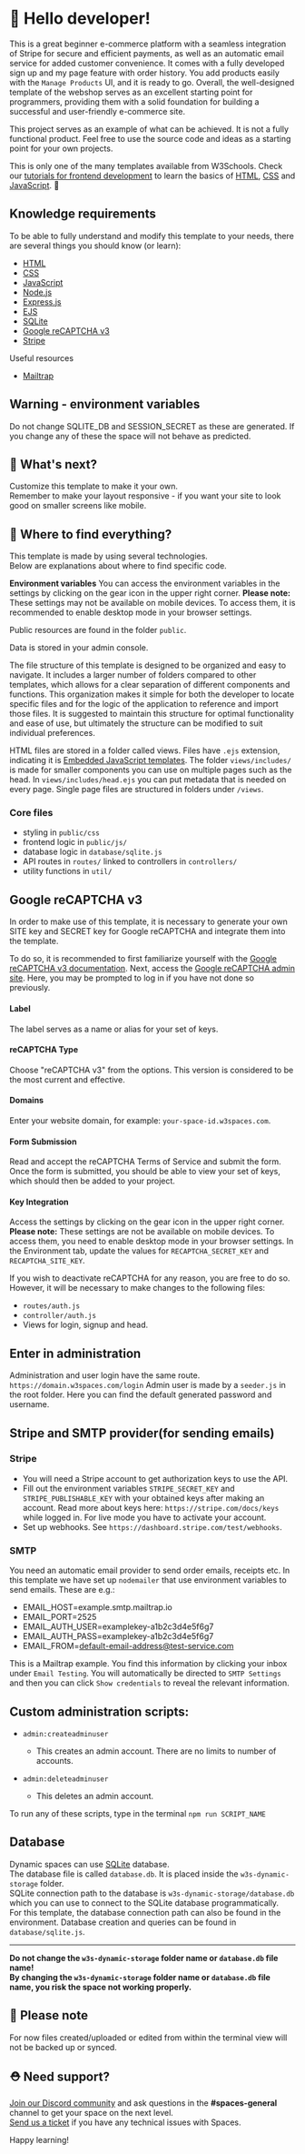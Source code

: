 # 👋 Hello developer!

This is a great beginner e-commerce platform with a seamless integration of Stripe for secure and efficient payments, as well as an automatic email service for added customer convenience. It comes with a fully developed sign up and my page feature with order history. You add products easily with the `Manage Products` UI, and it is ready to go. Overall, the well-designed template of the webshop serves as an excellent starting point for programmers, providing them with a solid foundation for building a successful and user-friendly e-commerce site.

This project serves as an example of what can be achieved. It is not a fully functional product. Feel free to use the source code and ideas as a starting point for your own projects.

This is only one of the many templates available from W3Schools. Check our [tutorials for frontend development](https://www.w3schools.com/where_to_start.asp) to learn the basics of [HTML](https://www.w3schools.com/html/default.asp), [CSS](https://www.w3schools.com/css/default.asp) and [JavaScript](https://www.w3schools.com/js/default.asp). 🦄

## Knowledge requirements

To be able to fully understand and modify this template to your needs, there are several things you should know (or learn):

- [HTML](https://www.w3schools.com/html/default.asp)
- [CSS](https://www.w3schools.com/css/default.asp)
- [JavaScript](https://www.w3schools.com/js/default.asp)
- [Node.js](https://www.w3schools.com/nodejs/default.asp)
- [Express.js](https://expressjs.com/)
- [EJS](https://ejs.co/)
- [SQLite](https://www.sqlite.org/docs.html)
- [Google reCAPTCHA v3](https://developers.google.com/recaptcha/docs/v3)
- [Stripe](https://stripe.com/docs/api)

Useful resources
- [Mailtrap](https://mailtrap.io/)

## Warning - environment variables

Do not change SQLITE_DB and SESSION_SECRET as these are generated. If you change any of these the space will not behave as predicted.

## 🔨 What's next?

Customize this template to make it your own.  
Remember to make your layout responsive - if you want your site to look good on smaller screens like mobile.

## 🎨 Where to find everything?

This template is made by using several technologies.  
Below are explanations about where to find specific code.

**Environment variables**
You can access the environment variables in the settings by clicking on the gear icon in the upper right corner. 
**Please note:** These settings may not be available on mobile devices. To access them, it is recommended to enable desktop mode in your browser settings.

Public resources are found in the folder `public`.

Data is stored in your admin console.

The file structure of this template is designed to be organized and easy to navigate. It includes a larger number of folders compared to other templates, which allows for a clear separation of different components and functions. This organization makes it simple for both the developer to locate specific files and for the logic of the application to reference and import those files. It is suggested to maintain this structure for optimal functionality and ease of use, but ultimately the structure can be modified to suit individual preferences.

HTML files are stored in a folder called views. Files have `.ejs` extension, indicating it is [Embedded JavaScript templates](https://ejs.co/).
The folder `views/includes/` is made for smaller components you can use on multiple pages such as the head. In `views/includes/head.ejs` you can put metadata that is needed on every page. Single page files are structured in folders under `/views`.

### Core files
  - styling in `public/css`
  - frontend logic in `public/js/`
  - database logic in `database/sqlite.js`
  - API routes in `routes/` linked to controllers in `controllers/`
  - utility functions in `util/`


## Google reCAPTCHA v3

In order to make use of this template, it is necessary to generate your own SITE key and SECRET key for Google reCAPTCHA and integrate them into the template.

To do so, it is recommended to first familiarize yourself with the [Google reCAPTCHA v3 documentation](https://developers.google.com/recaptcha/docs/v3). 
Next, access the [Google reCAPTCHA admin site](https://www.google.com/recaptcha/admin). Here, you may be prompted to log in if you have not done so previously.

#### Label

The label serves as a name or alias for your set of keys.

#### reCAPTCHA Type

Choose "reCAPTCHA v3" from the options. This version is considered to be the most current and effective.

#### Domains

Enter your website domain, for example: `your-space-id.w3spaces.com`.

#### Form Submission

Read and accept the reCAPTCHA Terms of Service and submit the form.
Once the form is submitted, you should be able to view your set of keys, which should then be added to your project.

#### Key Integration

Access the settings by clicking on the gear icon in the upper right corner. 
**Please note:** These settings are not be available on mobile devices. To access them, you need to enable desktop mode in your browser settings.
In the Environment tab, update the values for `RECAPTCHA_SECRET_KEY` and `RECAPTCHA_SITE_KEY`.

If you wish to deactivate reCAPTCHA for any reason, you are free to do so. However, it will be necessary to make changes to the following files:
- `routes/auth.js`
- `controller/auth.js`
- Views for login, signup and head.
  
## Enter in administration

Administration and user login have the same route. `https://domain.w3spaces.com/login`
Admin user is made by a `seeder.js` in the root folder. Here you can find the default generated password and username.

## Stripe and SMTP provider(for sending emails)

### Stripe
- You will need a Stripe account to get authorization keys to use the API. 
- Fill out the environment variables `STRIPE_SECRET_KEY` and `STRIPE_PUBLISHABLE_KEY` with your obtained keys after making an account. Read more about keys here: `https://stripe.com/docs/keys` while logged in. For live mode you have to activate your account.
- Set up webhooks. See `https://dashboard.stripe.com/test/webhooks`. 

### SMTP
You need an automatic email provider to send order emails, receipts etc. In this template we have set up `nodemailer` that use environment variables to send emails. 
These are e.g.:
- EMAIL_HOST=example.smtp.mailtrap.io
- EMAIL_PORT=2525
- EMAIL_AUTH_USER=examplekey-a1b2c3d4e5f6g7
- EMAIL_AUTH_PASS=examplekey-a1b2c3d4e5f6g7
- EMAIL_FROM=default-email-address@test-service.com

This is a Mailtrap example. You find this information by clicking your inbox under `Email Testing`. You will automatically be directed to `SMTP Settings` and then you can click `Show credentials` to reveal the relevant information.

## Custom administration scripts:
- `admin:createadminuser`
  - This creates an admin account. There are no limits to number of accounts.

- `admin:deleteadminuser`
  - This deletes an admin account.

To run any of these scripts, type in the terminal `npm run SCRIPT_NAME`

## Database

Dynamic spaces can use [SQLite](https://www.sqlite.org/docs.html) database.  
The database file is called `database.db`. It is placed inside the `w3s-dynamic-storage` folder.  
SQLite connection path to the database is `w3s-dynamic-storage/database.db` which you can use to connect to the SQLite database programmatically.   
For this template, the database connection path can also be found in the environment. 
Database creation and queries can be found in `database/sqlite.js`.

---  
**Do not change the `w3s-dynamic-storage` folder name or `database.db` file name!**  
**By changing the `w3s-dynamic-storage` folder name or `database.db` file name, you risk the space not working properly.**
## 🔨 Please note
For now files created/uploaded or edited from within the terminal view will not be backed up or synced. 

## ⛑ Need support?
[Join our Discord community](https://discord.gg/6Z7UaRbUQM) and ask questions in the **#spaces-general** channel to get your space on the next level.  
[Send us a ticket](https://support.w3schools.com/hc/en-gb) if you have any technical issues with Spaces.

Happy learning!